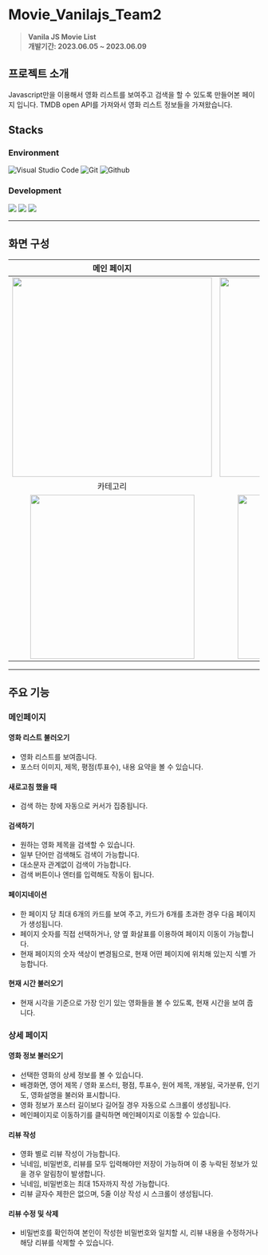 # Movie_Vanilajs_Team2

> **Vanila JS Movie List** <br/> **개발기간: 2023.06.05 ~ 2023.06.09**

## 프로젝트 소개

Javascript만을 이용해서 영화 리스트를 보여주고 검색을 할 수 있도록 만들어본 페이지 입니다.
TMDB open API를 가져와서 영화 리스트 정보들을 가져왔습니다.

## Stacks

### Environment

![Visual Studio Code](https://img.shields.io/badge/Visual%20Studio%20Code-007ACC?style=for-the-badge&logo=Visual%20Studio%20Code&logoColor=white)
![Git](https://img.shields.io/badge/Git-F05032?style=for-the-badge&logo=Git&logoColor=white)
![Github](https://img.shields.io/badge/GitHub-181717?style=for-the-badge&logo=GitHub&logoColor=white)

### Development

<img  src="https://img.shields.io/badge/html5-E34F26?style=for-the-badge&logo=html5&logoColor=white"> <img  src="https://img.shields.io/badge/css-1572B6?style=for-the-badge&logo=css3&logoColor=white"> <img  src="https://img.shields.io/badge/javascript-F7DF1E?style=for-the-badge&logo=javascript&logoColor=black">

---

## 화면 구성

|                                                      메인 페이지                                                       |                                                      상세 페이지                                                       |
| :--------------------------------------------------------------------------------------------------------------------: | :--------------------------------------------------------------------------------------------------------------------: |
| <img width="400" src="https://github.com/Hediar/Movie_JS_Team2/assets/72387948/f41858b5-5eee-447b-80f1-5c003760941f"/> | <img width="400" src="https://github.com/Hediar/Movie_JS_Team2/assets/72387948/3f52e268-6406-4cf0-b09b-de12c259bdb1"/> |
|                                                     카테고리                                                     |                                                    리뷰                                                     |
|                                               <img width="329" src="https://github.com/Hediar/Movie_JS_Team2/assets/72387948/ffca5d66-34f0-461b-8a4a-b459890f9d3e"/>                                                |                                               <img width="329" src="https://github.com/Hediar/Movie_JS_Team2/assets/72387948/99c23835-a431-4e32-bbba-a992f17a45dc"/>                                                |

---

## 주요 기능

### 메인페이지

#### 영화 리스트 불러오기

- 영화 리스트를 보여줍니다.
- 포스터 이미지, 제목, 평점(투표수), 내용 요약을 볼 수 있습니다.

#### 새로고침 했을 때

- 검색 하는 창에 자동으로 커서가 집중됩니다.

#### 검색하기

- 원하는 영화 제목을 검색할 수 있습니다.
- 일부 단어만 검색해도 검색이 가능합니다.
- 대소문자 관계없이 검색이 가능합니다.
- 검색 버튼이나 엔터를 입력해도 작동이 됩니다.

#### 페이지네이션

- 한 페이지 당 최대 6개의 카드를 보여 주고, 카드가 6개를 초과한 경우 다음 페이지가 생성됩니다.
- 페이지 숫자를 직접 선택하거나, 양 옆 화살표를 이용하여 페이지 이동이 가능합니다.
- 현재 페이지의 숫자 색상이 변경됨으로, 현재 어떤 페이지에 위치해 있는지 식별 가능합니다.

#### 현재 시간 불러오기

- 현재 시각을 기준으로 가장 인기 있는 영화들을 볼 수 있도록, 현재 시간을 보여 줍니다.

### 상세 페이지

#### 영화 정보 불러오기

- 선택한 영화의 상세 정보를 볼 수 있습니다.
- 배경화면, 영어 제목 / 영화 포스터, 평점, 투표수, 원어 제목, 개봉일, 국가분류, 인기도, 영화설명을 불러와 표시합니다.
- 영화 정보가 포스터 길이보다 길어질 경우 자동으로 스크롤이 생성됩니다.
- 메인페이지로 이동하기를 클릭하면 메인페이지로 이동할 수 있습니다.

#### 리뷰 작성

- 영화 별로 리뷰 작성이 가능합니다.
- 닉네임, 비밀번호, 리뷰를 모두 입력해야만 저장이 가능하며 이 중 누락된 정보가 있을 경우 알림창이 발생합니다.
- 닉네임, 비밀번호는 최대 15자까지 작성 가능합니다.
- 리뷰 글자수 제한은 없으며, 5줄 이상 작성 시 스크롤이 생성됩니다.

#### 리뷰 수정 및 삭제

- 비밀번호를 확인하여 본인이 작성한 비밀번호와 일치할 시, 리뷰 내용을 수정하거나 해당 리뷰를 삭제할 수 있습니다.
